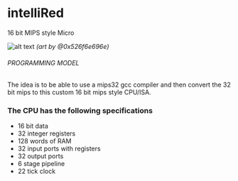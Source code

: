 # **intelliRed**
16 bit MIPS style Micro

![alt text](https://i.imgur.com/wZNK6Iy.png)
*(art by @0x526f6e696e)*

###### PROGRAMMING MODEL

The idea is to be able to use a mips32 gcc compiler and then convert the 32 bit mips to this custom 16 bit mips style CPU/ISA.


### The CPU has the following specifications

* 16 bit data
* 32 integer registers
* 128 words of RAM
* 32 input ports with registers
* 32 output ports
* 6 stage pipeline
* 22 tick clock

